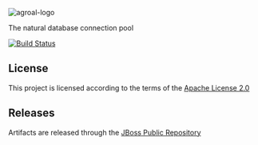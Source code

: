 ![agroal-logo](https://design.jboss.org/agroal/logo/final/PNG/agroal_logo_horizontal_default_600px.png)

The natural database connection pool

[![Build Status](https://travis-ci.org/agroal/agroal.svg?branch=master)](https://travis-ci.org/agroal/agroal)

## License

This project is licensed according to the terms of the [Apache License 2.0](http://www.apache.org/licenses/LICENSE-2.0.html)

## Releases

Artifacts are released through the [JBoss Public Repository](http://repository.jboss.org/nexus/content/groups/public/)
